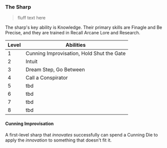 ### The Sharp

> fluff text here

The sharp's key ability is Knowledge. Their primary skills are Finagle and Be Precise, and they are trained in Recall Arcane Lore and Research.

| Level | Abilities |
| ----- | --------- |
| 1 | Cunning Improvisation, Hold Shut the Gate |
| 2 | Intuit |
| 3 | Dream Step, Go Between |
| 4 | Call a Conspirator |
| 5 | tbd |
| 6 | tbd |
| 7 | tbd |
| 8 | tbd |

#### Cunning Improvisation
A first-level sharp that _innovates_ successfully can spend a Cunning Die to apply the _innovation_ to something that doesn't fit it.
